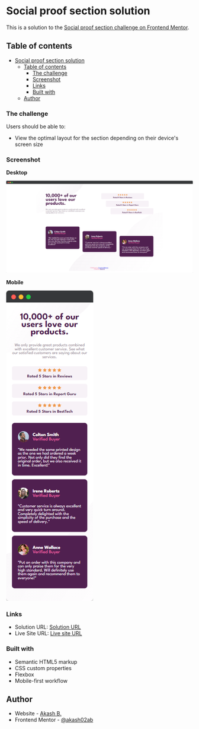 # Social proof section solution

This is a solution to the [Social proof section challenge on Frontend Mentor](https://www.frontendmentor.io/challenges/social-proof-section-6e0qTv_bA).

## Table of contents

- [Social proof section solution](#social-proof-section-solution)
  - [Table of contents](#table-of-contents)
    - [The challenge](#the-challenge)
    - [Screenshot](#screenshot)
    - [Links](#links)
    - [Built with](#built-with)
  - [Author](#author)

### The challenge

Users should be able to:

- View the optimal layout for the section depending on their device's screen size

### Screenshot

**Desktop**

![](./screenshot/desktop.png)

**Mobile**

![](./screenshot/mobile.png)

### Links

- Solution URL: [Solution URL](https://www.frontendmentor.io/solutions/social-proof-section-solution-1yZRSv5DJG)
- Live Site URL: [Live site URL](https://github.com/akash02ab/social-proof-section)

### Built with

- Semantic HTML5 markup
- CSS custom properties
- Flexbox
- Mobile-first workflow

## Author

- Website - [Akash B.](https://akashbanchhor.netlify.app)
- Frontend Mentor - [@akash02ab](https://www.frontendmentor.io/profile/akash02ab)
